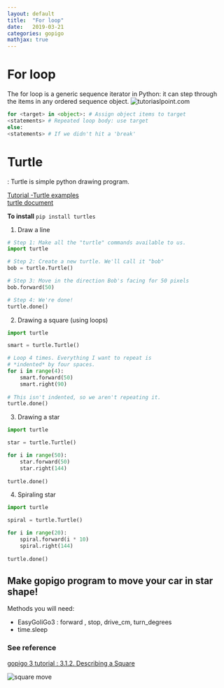 ```yaml
---
layout: default
title:  "For loop"
date:   2019-03-21 
categories: gopigo
mathjax: true
---
```


# For loop 
The for loop is a generic sequence iterator in Python: it can step through the items in any ordered sequence object.
![tutoriaslpoint.com](https://www.tutorialspoint.com/python/images/loop_architecture.jpg)

```python
for <target> in <object>: # Assign object items to target
<statements> # Repeated loop body: use target
else:
<statements> # If we didn't hit a 'break'

```

# Turtle  
: Turtle is simple python drawing program.   

[Tutorial -Turtle examples ](https://michael0x2a.com/blog/turtle-examples)   
[turtle document](https://docs.python.org/3/library/turtle.html)   

**To install**
`pip install turtles`

1. Draw a line  

```python
# Step 1: Make all the "turtle" commands available to us.
import turtle

# Step 2: Create a new turtle. We'll call it "bob"
bob = turtle.Turtle()

# Step 3: Move in the direction Bob's facing for 50 pixels
bob.forward(50)

# Step 4: We're done!
turtle.done()
```
2.  Drawing a square (using loops)

```python
import turtle 

smart = turtle.Turtle()

# Loop 4 times. Everything I want to repeat is 
# *indented* by four spaces.
for i in range(4):
    smart.forward(50)
    smart.right(90)
    
# This isn't indented, so we aren't repeating it.
turtle.done()
```

3. Drawing a star  

```python
import turtle 

star = turtle.Turtle()

for i in range(50):
    star.forward(50)
    star.right(144)
    
turtle.done()
```

4. Spiraling star  

```python
import turtle 

spiral = turtle.Turtle()

for i in range(20):
    spiral.forward(i * 10)
    spiral.right(144)
    
turtle.done()

```

## Make gopigo program to move your car in star shape!
Methods you will need:
- EasyGoIiGo3 : forward , stop, drive_cm, turn_degrees
- time.sleep


### See reference 
[gopigo 3 tutorial : 3.1.2. Describing a Square](https://gopigo3.readthedocs.io/en/master/tutorials-basic/driving.html#describing-a-square)

![square move](https://i.imgur.com/6Q7uHq9.gif)
